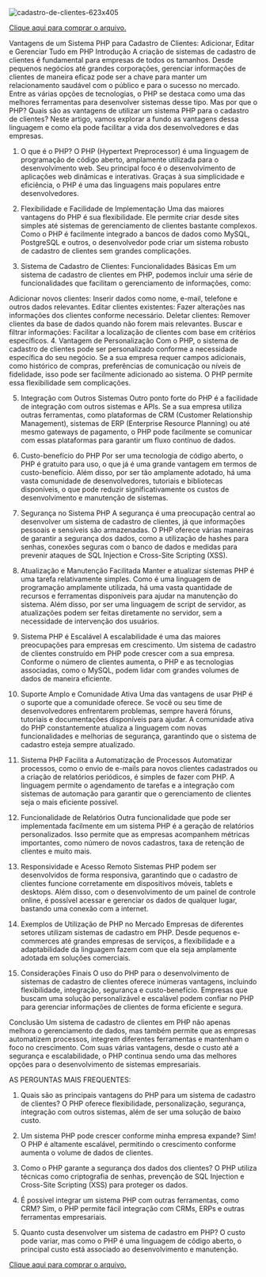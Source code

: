 <img src="https://i.ibb.co/N6fRH7n/cadastro-de-clientes-623x405.webp" alt="cadastro-de-clientes-623x405" border="0">


<p><a href="https://freelaweb.com.br/servico/php/script-php-sistema-de-cadastro-de-clientes/">Clique aqui para comprar o arquivo.</a></p>
Vantagens de um Sistema PHP para Cadastro de Clientes: Adicionar, Editar e Gerenciar Tudo em PHP
Introdução
A criação de sistemas de cadastro de clientes é fundamental para empresas de todos os tamanhos. Desde pequenos negócios até grandes corporações, gerenciar informações de clientes de maneira eficaz pode ser a chave para manter um relacionamento saudável com o público e para o sucesso no mercado. Entre as várias opções de tecnologias, o PHP se destaca como uma das melhores ferramentas para desenvolver sistemas desse tipo. Mas por que o PHP? Quais são as vantagens de utilizar um sistema PHP para o cadastro de clientes? Neste artigo, vamos explorar a fundo as vantagens dessa linguagem e como ela pode facilitar a vida dos desenvolvedores e das empresas.

1. O que é o PHP?
O PHP (Hypertext Preprocessor) é uma linguagem de programação de código aberto, amplamente utilizada para o desenvolvimento web. Seu principal foco é o desenvolvimento de aplicações web dinâmicas e interativas. Graças à sua simplicidade e eficiência, o PHP é uma das linguagens mais populares entre desenvolvedores.

2. Flexibilidade e Facilidade de Implementação
Uma das maiores vantagens do PHP é sua flexibilidade. Ele permite criar desde sites simples até sistemas de gerenciamento de clientes bastante complexos. Como o PHP é facilmente integrado a bancos de dados como MySQL, PostgreSQL e outros, o desenvolvedor pode criar um sistema robusto de cadastro de clientes sem grandes complicações.

3. Sistema de Cadastro de Clientes: Funcionalidades Básicas
Em um sistema de cadastro de clientes em PHP, podemos incluir uma série de funcionalidades que facilitam o gerenciamento de informações, como:

Adicionar novos clientes: Inserir dados como nome, e-mail, telefone e outros dados relevantes.
Editar clientes existentes: Fazer alterações nas informações dos clientes conforme necessário.
Deletar clientes: Remover clientes da base de dados quando não forem mais relevantes.
Buscar e filtrar informações: Facilitar a localização de clientes com base em critérios específicos.
4. Vantagem de Personalização
Com o PHP, o sistema de cadastro de clientes pode ser personalizado conforme a necessidade específica do seu negócio. Se a sua empresa requer campos adicionais, como histórico de compras, preferências de comunicação ou níveis de fidelidade, isso pode ser facilmente adicionado ao sistema. O PHP permite essa flexibilidade sem complicações.

5. Integração com Outros Sistemas
Outro ponto forte do PHP é a facilidade de integração com outros sistemas e APIs. Se a sua empresa utiliza outras ferramentas, como plataformas de CRM (Customer Relationship Management), sistemas de ERP (Enterprise Resource Planning) ou até mesmo gateways de pagamento, o PHP pode facilmente se comunicar com essas plataformas para garantir um fluxo contínuo de dados.

6. Custo-benefício do PHP
Por ser uma tecnologia de código aberto, o PHP é gratuito para uso, o que já é uma grande vantagem em termos de custo-benefício. Além disso, por ser tão amplamente adotado, há uma vasta comunidade de desenvolvedores, tutoriais e bibliotecas disponíveis, o que pode reduzir significativamente os custos de desenvolvimento e manutenção de sistemas.

7. Segurança no Sistema PHP
A segurança é uma preocupação central ao desenvolver um sistema de cadastro de clientes, já que informações pessoais e sensíveis são armazenadas. O PHP oferece várias maneiras de garantir a segurança dos dados, como a utilização de hashes para senhas, conexões seguras com o banco de dados e medidas para prevenir ataques de SQL Injection e Cross-Site Scripting (XSS).

8. Atualização e Manutenção Facilitada
Manter e atualizar sistemas PHP é uma tarefa relativamente simples. Como é uma linguagem de programação amplamente utilizada, há uma vasta quantidade de recursos e ferramentas disponíveis para ajudar na manutenção do sistema. Além disso, por ser uma linguagem de script de servidor, as atualizações podem ser feitas diretamente no servidor, sem a necessidade de intervenção dos usuários.

9. Sistema PHP é Escalável
A escalabilidade é uma das maiores preocupações para empresas em crescimento. Um sistema de cadastro de clientes construído em PHP pode crescer com a sua empresa. Conforme o número de clientes aumenta, o PHP e as tecnologias associadas, como o MySQL, podem lidar com grandes volumes de dados de maneira eficiente.

10. Suporte Amplo e Comunidade Ativa
Uma das vantagens de usar PHP é o suporte que a comunidade oferece. Se você ou seu time de desenvolvedores enfrentarem problemas, sempre haverá fóruns, tutoriais e documentações disponíveis para ajudar. A comunidade ativa do PHP constantemente atualiza a linguagem com novas funcionalidades e melhorias de segurança, garantindo que o sistema de cadastro esteja sempre atualizado.

11. Sistema PHP Facilita a Automatização de Processos
Automatizar processos, como o envio de e-mails para novos clientes cadastrados ou a criação de relatórios periódicos, é simples de fazer com PHP. A linguagem permite o agendamento de tarefas e a integração com sistemas de automação para garantir que o gerenciamento de clientes seja o mais eficiente possível.

12. Funcionalidade de Relatórios
Outra funcionalidade que pode ser implementada facilmente em um sistema PHP é a geração de relatórios personalizados. Isso permite que as empresas acompanhem métricas importantes, como número de novos cadastros, taxa de retenção de clientes e muito mais.

13. Responsividade e Acesso Remoto
Sistemas PHP podem ser desenvolvidos de forma responsiva, garantindo que o cadastro de clientes funcione corretamente em dispositivos móveis, tablets e desktops. Além disso, com o desenvolvimento de um painel de controle online, é possível acessar e gerenciar os dados de qualquer lugar, bastando uma conexão com a internet.

14. Exemplos de Utilização de PHP no Mercado
Empresas de diferentes setores utilizam sistemas de cadastro em PHP. Desde pequenos e-commerces até grandes empresas de serviços, a flexibilidade e a adaptabilidade da linguagem fazem com que ela seja amplamente adotada em soluções comerciais.

15. Considerações Finais
O uso do PHP para o desenvolvimento de sistemas de cadastro de clientes oferece inúmeras vantagens, incluindo flexibilidade, integração, segurança e custo-benefício. Empresas que buscam uma solução personalizável e escalável podem confiar no PHP para gerenciar informações de clientes de forma eficiente e segura.

Conclusão
Um sistema de cadastro de clientes em PHP não apenas melhora o gerenciamento de dados, mas também permite que as empresas automatizem processos, integrem diferentes ferramentas e mantenham o foco no crescimento. Com suas várias vantagens, desde o custo até a segurança e escalabilidade, o PHP continua sendo uma das melhores opções para o desenvolvimento de sistemas empresariais.

AS PERGUNTAS MAIS FREQUENTES:

1. Quais são as principais vantagens do PHP para um sistema de cadastro de clientes?
O PHP oferece flexibilidade, personalização, segurança, integração com outros sistemas, além de ser uma solução de baixo custo.

2. Um sistema PHP pode crescer conforme minha empresa expande?
Sim! O PHP é altamente escalável, permitindo o crescimento conforme aumenta o volume de dados de clientes.

3. Como o PHP garante a segurança dos dados dos clientes?
O PHP utiliza técnicas como criptografia de senhas, prevenção de SQL Injection e Cross-Site Scripting (XSS) para proteger os dados.

4. É possível integrar um sistema PHP com outras ferramentas, como CRM?
Sim, o PHP permite fácil integração com CRMs, ERPs e outras ferramentas empresariais.

5. Quanto custa desenvolver um sistema de cadastro em PHP?
O custo pode variar, mas como o PHP é uma linguagem de código aberto, o principal custo está associado ao desenvolvimento e manutenção.

<p><a href="https://freelaweb.com.br/servico/php/script-php-sistema-de-cadastro-de-clientes/">Clique aqui para comprar o arquivo.</a></p>
